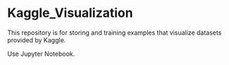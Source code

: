# Kaggle_Visualization

This repository is for storing and training examples that visualize datasets provided by Kaggle.

Use Jupyter Notebook.

